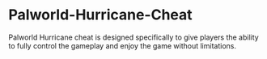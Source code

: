 # Palworld-Hurricane-Cheat
Palworld Hurricane cheat is designed specifically to give players the ability to fully control the gameplay and enjoy the game without limitations.
